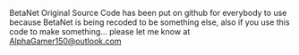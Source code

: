 BetaNet Original Source Code has been put on github for everybody to use because BetaNet is being recoded to be something else, also if you use this code to make something... please let me know at AlphaGamer150@outlook.com
